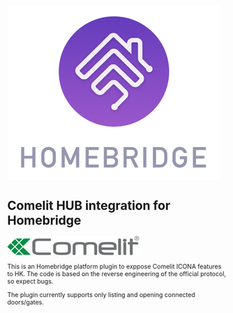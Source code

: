 ![Homebridge](https://github.com/madchicken/homebridge-comelit-hub/raw/master/images/homebridge.png)

# Comelit HUB integration for Homebridge

![Comelit](https://github.com/madchicken/homebridge-comelit-hub/raw/master/images/comelit.png)

This is an Homebridge platform plugin to exppose Comelit ICONA features to HK.
The code is based on the reverse engineering of the official protocol, so expect bugs.

The plugin currently supports only listing and opening connected doors/gates.
